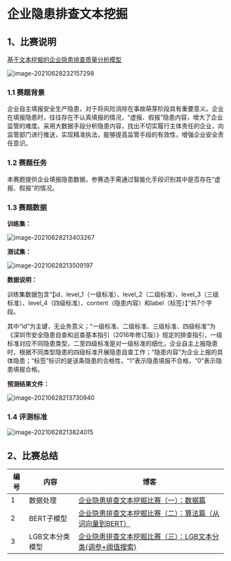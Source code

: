 # 企业隐患排查文本挖掘

## 1、比赛说明

[基于文本挖掘的企业隐患排查质量分析模型](https://www.sodic.com.cn/competitions/900010)

![image-20210628232157298](D:\develop\github\Competition_Road\sodic_enterprise_hidden_dangers\img\20.jpg)

### 1.1 赛题背景

企业自主填报安全生产隐患，对于将风险消除在事故萌芽阶段具有重要意义。企业在填报隐患时，往往存在不认真填报的情况，“虚报、假报”隐患内容，增大了企业监管的难度。采用大数据手段分析隐患内容，找出不切实履行主体责任的企业，向监管部门进行推送，实现精准执法，能够提高监管手段的有效性，增强企业安全责任意识。

### 1.2 赛题任务

本赛题提供企业填报隐患数据，参赛选手需通过智能化手段识别其中是否存在“虚报、假报”的情况。

### 1.3 赛题数据

**训练集：**



![image-20210628213403267](D:\develop\github\Competition_Road\sodic_enterprise_hidden_dangers\img\9.jpg)

**测试集：**

![image-20210628213509197](D:\develop\github\Competition_Road\sodic_enterprise_hidden_dangers\img\10.jpg)

**数据说明：**

训练集数据包含“【id、level_1（一级标准）、level_2（二级标准）、level_3（三级标准）、level_4（四级标准）、content（隐患内容）和label（标签）】”共7个字段。

其中“id”为主键，无业务意义；“一级标准、二级标准、三级标准、四级标准”为《深圳市安全隐患自查和巡查基本指引（2016年修订版）》规定的排查指引，一级标准对应不同隐患类型，二至四级标准是对一级标准的细化，企业自主上报隐患时，根据不同类型隐患的四级标准开展隐患自查工作；“隐患内容”为企业上报的具体隐患；“标签”标识的是该条隐患的合格性，“1”表示隐患填报不合格，“0”表示隐患填报合格。

**预测结果文件：**

![image-20210628213730940](D:\develop\github\Competition_Road\sodic_enterprise_hidden_dangers\img\11.jpg)

### 1.4 评测标准

![image-20210628213824015](D:\develop\github\Competition_Road\sodic_enterprise_hidden_dangers\img\12.jpg)

## 2、比赛总结

| 编号 | 内容            | 博客                                                         |
| ---- | --------------- | ------------------------------------------------------------ |
| 1    | 数据处理        | [企业隐患排查文本挖掘比赛（一）：数据篇](https://blog.csdn.net/olizxq/article/details/118345296) |
| 2    | BERT子模型      | [企业隐患排查文本挖掘比赛（二）：算法篇（从词向量到BERT）](https://blog.csdn.net/olizxq/article/details/118420358) |
| 3    | LGB文本分类模型 | [企业隐患排查文本挖掘比赛（三）：LGB文本分类(调参+阈值搜索)](https://blog.csdn.net/olizxq/article/details/118463493) |

